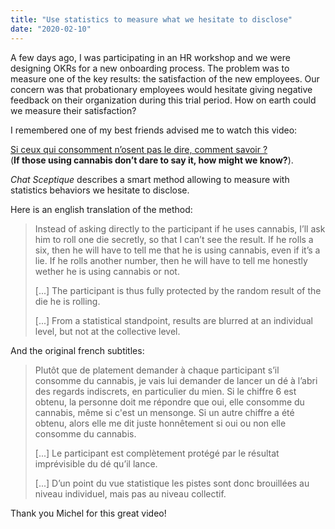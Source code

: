 ```yaml
---
title: "Use statistics to measure what we hesitate to disclose"
date: "2020-02-10"
---
```

A few days ago, I was participating in an HR workshop and we were designing OKRs for a new onboarding process. The problem was to measure one of the key results: the satisfaction of the new employees. Our concern was that probationary employees would hesitate giving negative feedback on their organization during this trial period. How on earth could we measure their satisfaction?<!-- end -->

I remembered one of my best friends advised me to watch this video:

[Si ceux qui consomment n’osent pas le dire, comment savoir ?](https://www.youtube.com/embed/VI4_pmGLFZk/?start=183)  
(**If those using cannabis don’t dare to say it, how might we know?**). 

*Chat Sceptique* describes a smart method allowing to measure with statistics behaviors we hesitate to disclose.

Here is an english translation of the method:

> Instead of asking directly to the participant if he uses cannabis,
> I’ll ask him to roll one die secretly, so that I can’t see the result. 
> If he rolls a six, then he will have to tell me that he is using cannabis,
> even if it’s a lie. If he rolls another number, then he will have 
> to tell me honestly wether he is using cannabis or not.
> 
> [...] The participant is thus fully protected by the random result
> of the die he is rolling.
> 
> [...] From a statistical standpoint, results are blurred at an individual
> level, but not at the collective level.

And the original french subtitles:

> Plutôt que de platement demander à chaque participant s’il consomme 
> du cannabis, je vais lui demander de lancer un dé à l’abri des regards 
> indiscrets, en particulier du mien. Si le chiffre 6 est obtenu, 
> la personne doit me répondre que oui, elle consomme du cannabis, 
> même si c'est un mensonge. Si un autre chiffre a été obtenu, 
> alors elle me dit juste honnêtement si oui ou non elle consomme du cannabis.
> 
> [...] Le participant est complètement protégé par le résultat imprévisible 
> du dé qu’il lance.
> 
> [...] D’un point du vue statistique les pistes sont donc brouillées au niveau
> individuel, mais pas au niveau collectif.

Thank you Michel for this great video!
